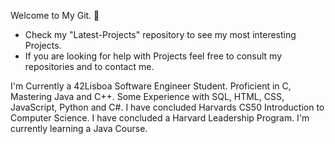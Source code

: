 Welcome to My Git. 👋

 - Check my "Latest-Projects" repository to see my most interesting Projects.
 - If you are looking for help with Projects feel free to consult my repositories and to contact me.
 
  I'm Currently a 42Lisboa Software Engineer Student. Proficient in C, Mastering Java and C++. Some Experience with SQL, HTML, CSS, JavaScript, Python and C#.
  I have concluded Harvards CS50 Introduction to Computer Science.
  I have concluded a Harvard Leadership Program.
  I'm currently learning a Java Course.
